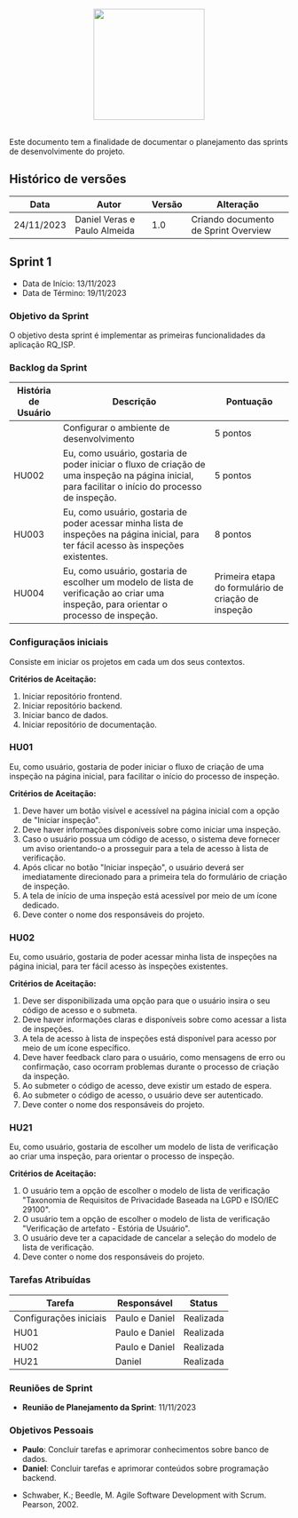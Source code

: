 <br/>

<div style="display: flex; justify-content: center; align-items:center;">
    <img src="https://dansousamelo.github.io/RQ_ISP/assets/sprintIcon.png" width="200" height="200" />
</div>

<br/>
<p>Este documento tem a finalidade de documentar o planejamento das sprints de desenvolvimente do projeto.</p>

## Histórico de versões

| Data | Autor | Versão | Alteração |   
| ---- | ------ | ------ | ------ |
| 24/11/2023 | Daniel Veras e Paulo Almeida | 1.0 | Criando documento de Sprint Overview |


## Sprint 1

* Data de Início: 13/11/2023
* Data de Término: 19/11/2023

### Objetivo da Sprint
O objetivo desta sprint é implementar as primeiras funcionalidades da aplicação RQ_ISP.

### Backlog da Sprint
| História de Usuário | Descrição | Pontuação |
|---------------------|-----------|-----------|
|       |  Configurar o ambiente de desenvolvimento  | 5 pontos |
| HU002 | Eu, como usuário, gostaria de poder iniciar o fluxo de criação de uma inspeção na página inicial, para facilitar o início do processo de inspeção. | 5 pontos |
| HU003 | Eu, como usuário, gostaria de poder acessar minha lista de inspeções na página inicial, para ter fácil acesso às inspeções existentes.  | 8 pontos |
| HU004 | Eu, como usuário, gostaria de escolher um modelo de lista de verificação ao criar uma inspeção, para orientar o processo de inspeção. | Primeira etapa do formulário de criação de inspeção | 2 pontos |

### Configuraçãos iniciais

Consiste em iniciar os projetos em cada um dos seus contextos.

**Critérios de Aceitação:**

1. Iniciar repositório frontend.
2. Iniciar repositório backend.
3. Iniciar banco de dados.
4. Iniciar repositório de documentação.


### HU01

Eu, como usuário, gostaria de poder iniciar o fluxo de criação de uma inspeção na página inicial, para facilitar o início do processo de inspeção.

**Critérios de Aceitação:**

1. Deve haver um botão visível e acessível na página inicial com a opção de "Iniciar inspeção".
2. Deve haver informações disponíveis sobre como iniciar uma inspeção.
3. Caso o usuário possua um código de acesso, o sistema deve fornecer um aviso orientando-o a prosseguir para a tela de acesso à lista de verificação.
4. Após clicar no botão "Iniciar inspeção", o usuário deverá ser imediatamente direcionado para a primeira tela do formulário de criação de inspeção.
5. A tela de início de uma inspeção está acessível por meio de um ícone dedicado.
6. Deve conter o nome dos responsáveis do projeto.

### HU02

Eu, como usuário, gostaria de poder acessar minha lista de inspeções na página inicial, para ter fácil acesso às inspeções existentes.

**Critérios de Aceitação:**

1. Deve ser disponibilizada uma opção para que o usuário insira o seu código de acesso e o submeta.
2. Deve haver informações claras e disponíveis sobre como acessar a lista de inspeções.
3. A tela de acesso à lista de inspeções está disponível para acesso por meio de um ícone específico.
4. Deve haver feedback claro para o usuário, como mensagens de erro ou confirmação, caso ocorram problemas durante o processo de criação da inspeção.
5. Ao submeter o código de acesso, deve existir um estado de espera.
6. Ao submeter o código de acesso, o usuário deve ser autenticado.
7. Deve conter o nome dos responsáveis do projeto.

### HU21

Eu, como usuário, gostaria de escolher um modelo de lista de verificação ao criar uma inspeção, para orientar o processo de inspeção.

**Critérios de Aceitação:**

1. O usuário tem a opção de escolher o modelo de lista de verificação "Taxonomia de Requisitos de Privacidade Baseada na LGPD e ISO/IEC 29100".
2. O usuário tem a opção de escolher o modelo de lista de verificação "Verificação de artefato - Estória de Usuário".
3. O usuário deve ter a capacidade de cancelar a seleção do modelo de lista de verificação.
4. Deve conter o nome dos responsáveis do projeto.


### Tarefas Atribuídas
| Tarefa | Responsável | Status |
|--------|-------------|--------|
| Configurações iniciais | Paulo e Daniel | Realizada |
| HU01 | Paulo e Daniel | Realizada |
| HU02 | Paulo e Daniel | Realizada |
| HU21 | Daniel | Realizada |


### Reuniões de Sprint
- **Reunião de Planejamento da Sprint**: 11/11/2023

### Objetivos Pessoais
- **Paulo**: Concluir tarefas e aprimorar conhecimentos sobre banco de dados.
- **Daniel**: Concluir tarefas e aprimorar conteúdos sobre programação backend.


 * Schwaber, K.; Beedle, M. Agile Software Development with Scrum. Pearson, 2002.